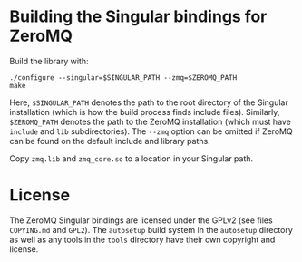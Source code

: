 # Building the Singular bindings for ZeroMQ

Build the library with:

    ./configure --singular=$SINGULAR_PATH --zmq=$ZEROMQ_PATH
    make

Here, `$SINGULAR_PATH` denotes the path to the root directory of the
Singular installation (which is how the build process finds include
files). Similarly, `$ZEROMQ_PATH` denotes the path to the ZeroMQ
installation (which must have `include` and `lib` subdirectories). The
`--zmq` option can be omitted if ZeroMQ can be found on the default
include and library paths.

Copy `zmq.lib` and `zmq_core.so` to a location in your Singular path.

# License

The ZeroMQ Singular bindings are licensed under the GPLv2 (see files
`COPYING.md` and `GPL2`). The `autosetup` build system in the
`autosetup` directory as well as any tools in the `tools` directory
have their own copyright and license.
